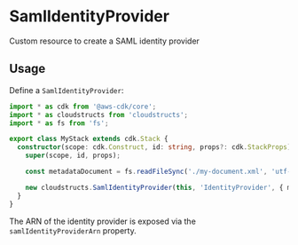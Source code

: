 # SamlIdentityProvider

Custom resource to create a SAML identity provider

## Usage

Define a `SamlIdentityProvider`:

```ts
import * as cdk from '@aws-cdk/core';
import * as cloudstructs from 'cloudstructs';
import * as fs from 'fs';

export class MyStack extends cdk.Stack {
  constructor(scope: cdk.Construct, id: string, props?: cdk.StackProps) {
    super(scope, id, props);

    const metadataDocument = fs.readFileSync('./my-document.xml', 'utf-8');

    new cloudstructs.SamlIdentityProvider(this, 'IdentityProvider', { metadataDocument });
  }
}
```

The ARN of the identity provider is exposed via the `samlIdentityProviderArn` property.
